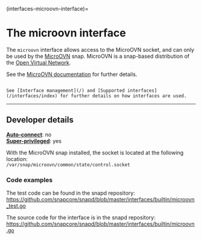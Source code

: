 (interfaces-microovn-interface)=
# The microovn interface

The `microovn` interface allows access to the MicroOVN socket, and can only be used by the [MicroOVN](https://snapcraft.io/microovn) snap. MicroOVN is a snap-based distribution of the [Open Virtual Network](https://www.ovn.org/en/).

See the [MicroOVN documentation](https://canonical-microovn.readthedocs-hosted.com/en/latest/) for further details.

```{tip}

See [Interface management](/) and [Supported interfaces](/interfaces/index) for further details on how interfaces are used.
```

---

## Developer details

**[Auto-connect](/t/interface-management/6154#heading--auto-connections)**: no</br>
**[Super-privileged](/)**: yes</br>

With the MicroOVN snap installed, the socket is located at the following location:</br> `/var/snap/microovn/common/state/control.socket`

### Code examples

The test code can be found in the snapd repository: https://github.com/snapcore/snapd/blob/master/interfaces/builtin/microovn_test.go

The source code for the interface is in the snapd repository: https://github.com/snapcore/snapd/blob/master/interfaces/builtin/microovn.go

